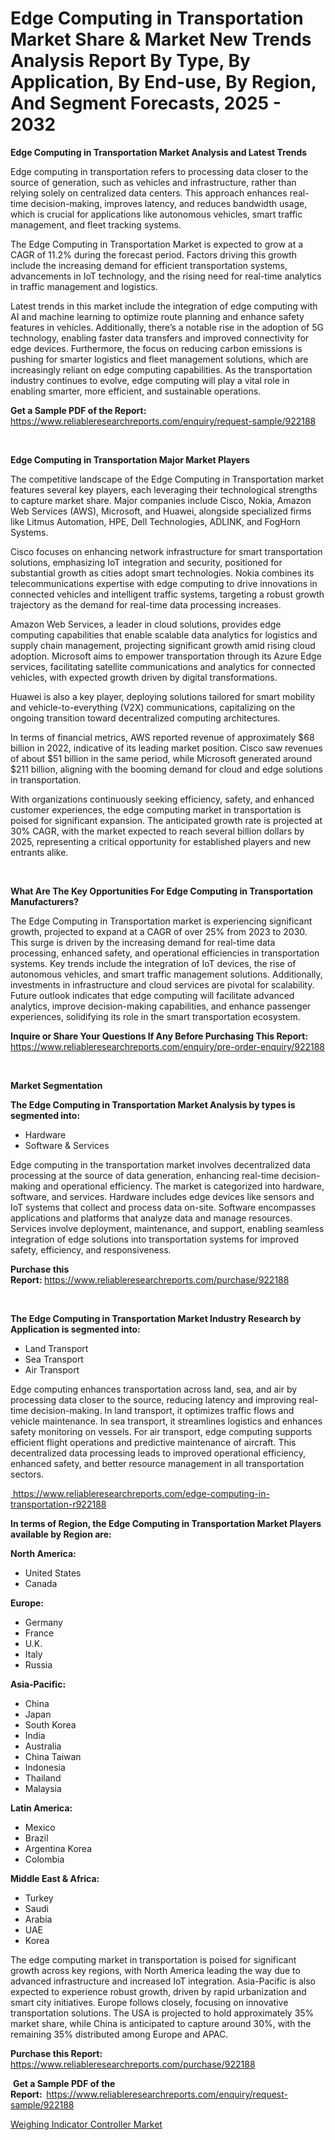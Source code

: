 <p><h1>Edge Computing in Transportation Market Share & Market New Trends Analysis Report By Type, By Application, By End-use, By Region, And Segment Forecasts, 2025 - 2032</h1></p><p><strong>Edge Computing in Transportation Market Analysis and Latest Trends</strong></p>
<p><p>Edge computing in transportation refers to processing data closer to the source of generation, such as vehicles and infrastructure, rather than relying solely on centralized data centers. This approach enhances real-time decision-making, improves latency, and reduces bandwidth usage, which is crucial for applications like autonomous vehicles, smart traffic management, and fleet tracking systems.</p><p>The Edge Computing in Transportation Market is expected to grow at a CAGR of 11.2% during the forecast period. Factors driving this growth include the increasing demand for efficient transportation systems, advancements in IoT technology, and the rising need for real-time analytics in traffic management and logistics. </p><p>Latest trends in this market include the integration of edge computing with AI and machine learning to optimize route planning and enhance safety features in vehicles. Additionally, there’s a notable rise in the adoption of 5G technology, enabling faster data transfers and improved connectivity for edge devices. Furthermore, the focus on reducing carbon emissions is pushing for smarter logistics and fleet management solutions, which are increasingly reliant on edge computing capabilities. As the transportation industry continues to evolve, edge computing will play a vital role in enabling smarter, more efficient, and sustainable operations.</p></p>
<p><strong>Get a Sample PDF of the Report:&nbsp;</strong> <a href="https://www.reliableresearchreports.com/enquiry/request-sample/922188?utm_campaign=2788&utm_medium=2&utm_source=Github&utm_content=ia&utm_term=07032025&utm_id=edge-computing-in-transportation">https://www.reliableresearchreports.com/enquiry/request-sample/922188</a></p>
<p>&nbsp;</p>
<p><strong>Edge Computing in Transportation Major Market Players</strong></p>
<p><p>The competitive landscape of the Edge Computing in Transportation market features several key players, each leveraging their technological strengths to capture market share. Major companies include Cisco, Nokia, Amazon Web Services (AWS), Microsoft, and Huawei, alongside specialized firms like Litmus Automation, HPE, Dell Technologies, ADLINK, and FogHorn Systems.</p><p>Cisco focuses on enhancing network infrastructure for smart transportation solutions, emphasizing IoT integration and security, positioned for substantial growth as cities adopt smart technologies. Nokia combines its telecommunications expertise with edge computing to drive innovations in connected vehicles and intelligent traffic systems, targeting a robust growth trajectory as the demand for real-time data processing increases.</p><p>Amazon Web Services, a leader in cloud solutions, provides edge computing capabilities that enable scalable data analytics for logistics and supply chain management, projecting significant growth amid rising cloud adoption. Microsoft aims to empower transportation through its Azure Edge services, facilitating satellite communications and analytics for connected vehicles, with expected growth driven by digital transformations.</p><p>Huawei is also a key player, deploying solutions tailored for smart mobility and vehicle-to-everything (V2X) communications, capitalizing on the ongoing transition toward decentralized computing architectures.</p><p>In terms of financial metrics, AWS reported revenue of approximately $68 billion in 2022, indicative of its leading market position. Cisco saw revenues of about $51 billion in the same period, while Microsoft generated around $211 billion, aligning with the booming demand for cloud and edge solutions in transportation.</p><p>With organizations continuously seeking efficiency, safety, and enhanced customer experiences, the edge computing market in transportation is poised for significant expansion. The anticipated growth rate is projected at 30% CAGR, with the market expected to reach several billion dollars by 2025, representing a critical opportunity for established players and new entrants alike.</p></p>
<p>&nbsp;</p>
<p><strong>What Are The Key Opportunities For Edge Computing in Transportation Manufacturers?</strong></p>
<p><p>The Edge Computing in Transportation market is experiencing significant growth, projected to expand at a CAGR of over 25% from 2023 to 2030. This surge is driven by the increasing demand for real-time data processing, enhanced safety, and operational efficiencies in transportation systems. Key trends include the integration of IoT devices, the rise of autonomous vehicles, and smart traffic management solutions. Additionally, investments in infrastructure and cloud services are pivotal for scalability. Future outlook indicates that edge computing will facilitate advanced analytics, improve decision-making capabilities, and enhance passenger experiences, solidifying its role in the smart transportation ecosystem.</p></p>
<p><strong>Inquire or Share Your Questions If Any Before Purchasing This Report:</strong> <a href="https://www.reliableresearchreports.com/enquiry/pre-order-enquiry/922188?utm_campaign=2788&utm_medium=2&utm_source=Github&utm_content=ia&utm_term=07032025&utm_id=edge-computing-in-transportation">https://www.reliableresearchreports.com/enquiry/pre-order-enquiry/922188</a></p>
<p>&nbsp;</p>
<p><strong>Market Segmentation</strong></p>
<p><strong>The Edge Computing in Transportation Market Analysis by types is segmented into:</strong></p>
<p><ul><li>Hardware</li><li>Software & Services</li></ul></p>
<p><p>Edge computing in the transportation market involves decentralized data processing at the source of data generation, enhancing real-time decision-making and operational efficiency. The market is categorized into hardware, software, and services. Hardware includes edge devices like sensors and IoT systems that collect and process data on-site. Software encompasses applications and platforms that analyze data and manage resources. Services involve deployment, maintenance, and support, enabling seamless integration of edge solutions into transportation systems for improved safety, efficiency, and responsiveness.</p></p>
<p><strong>Purchase this Report:&nbsp;</strong><a href="https://www.reliableresearchreports.com/purchase/922188?utm_campaign=2788&utm_medium=2&utm_source=Github&utm_content=ia&utm_term=07032025&utm_id=edge-computing-in-transportation">https://www.reliableresearchreports.com/purchase/922188</a></p>
<p>&nbsp;</p>
<p><strong>The Edge Computing in Transportation Market Industry Research by Application is segmented into:</strong></p>
<p><ul><li>Land Transport</li><li>Sea Transport</li><li>Air Transport</li></ul></p>
<p><p>Edge computing enhances transportation across land, sea, and air by processing data closer to the source, reducing latency and improving real-time decision-making. In land transport, it optimizes traffic flows and vehicle maintenance. In sea transport, it streamlines logistics and enhances safety monitoring on vessels. For air transport, edge computing supports efficient flight operations and predictive maintenance of aircraft. This decentralized data processing leads to improved operational efficiency, enhanced safety, and better resource management in all transportation sectors.</p></p>
<p><a href="https://www.reliableresearchreports.com/edge-computing-in-transportation-r922188?utm_campaign=2788&utm_medium=2&utm_source=Github&utm_content=ia&utm_term=07032025&utm_id=edge-computing-in-transportation">&nbsp;https://www.reliableresearchreports.com/edge-computing-in-transportation-r922188</a></p>
<p><strong>In terms of Region, the Edge Computing in Transportation Market Players available by Region are:</strong></p>
<p>
    <p> <strong> North America: </strong>
        <ul>
            <li>United States</li>
            <li>Canada</li>
        </ul>
        </p> 
    <p> <strong> Europe: </strong>
        <ul>
            <li>Germany</li>
            <li>France</li>
            <li>U.K.</li>
            <li>Italy</li>
            <li>Russia</li>
        </ul>
        </p> 
    <p> <strong> Asia-Pacific: </strong>
        <ul>
            <li>China</li>
            <li>Japan</li>
            <li>South Korea</li>
            <li>India</li>
            <li>Australia</li>
            <li>China Taiwan</li>
            <li>Indonesia</li>
            <li>Thailand</li>
            <li>Malaysia</li>
        </ul>
        </p> 
    <p> <strong> Latin America: </strong>
        <ul>
            <li>Mexico</li>
            <li>Brazil</li>
            <li>Argentina Korea</li>
            <li>Colombia</li>
        </ul>
        </p> 
    <p> <strong> Middle East & Africa: </strong>
        <ul>
            <li>Turkey</li>
            <li>Saudi</li>
            <li>Arabia</li>
            <li>UAE</li>
            <li>Korea</li>
        </ul>
    </p>
    </p>
<p><p>The edge computing market in transportation is poised for significant growth across key regions, with North America leading the way due to advanced infrastructure and increased IoT integration. Asia-Pacific is also expected to experience robust growth, driven by rapid urbanization and smart city initiatives. Europe follows closely, focusing on innovative transportation solutions. The USA is projected to hold approximately 35% market share, while China is anticipated to capture around 30%, with the remaining 35% distributed among Europe and APAC.</p></p>
<p><strong>Purchase this Report: </strong><a href="https://www.reliableresearchreports.com/purchase/922188?utm_campaign=2788&utm_medium=2&utm_source=Github&utm_content=ia&utm_term=07032025&utm_id=edge-computing-in-transportation">https://www.reliableresearchreports.com/purchase/922188</a></p>
<p>&nbsp;<strong>Get a Sample PDF of the Report:&nbsp;&nbsp;</strong><a href="https://www.reliableresearchreports.com/enquiry/request-sample/922188?utm_campaign=2788&utm_medium=2&utm_source=Github&utm_content=ia&utm_term=07032025&utm_id=edge-computing-in-transportation">https://www.reliableresearchreports.com/enquiry/request-sample/922188</a></p>
<p><strong></strong></p>
<p><p><a href="https://github.com/tumacaakesha78/Market-Research-Report-List-1/blob/main/weighing-indicator-controller-market.md?utm_campaign=2788&utm_medium=2&utm_source=Github&utm_content=ia&utm_term=07032025&utm_id=edge-computing-in-transportation">Weighing Indicator Controller Market</a></p></p>